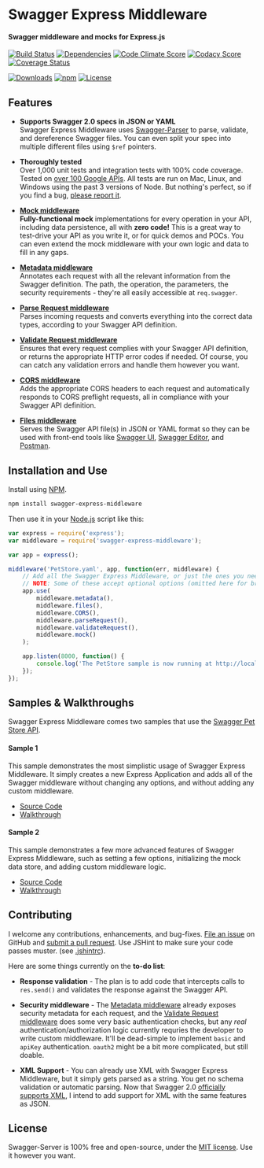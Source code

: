 Swagger Express Middleware
============================
#### Swagger middleware and mocks for Express.js

[![Build Status](https://img.shields.io/travis/BigstickCarpet/swagger-express-middleware.svg)](https://travis-ci.org/BigstickCarpet/swagger-express-middleware)
[![Dependencies](https://img.shields.io/david/bigstickcarpet/swagger-express-middleware.svg)](https://david-dm.org/bigstickcarpet/swagger-express-middleware)
[![Code Climate Score](https://img.shields.io/codeclimate/github/BigstickCarpet/swagger-express-middleware.svg)](https://codeclimate.com/github/BigstickCarpet/swagger-express-middleware)
[![Codacy Score](http://img.shields.io/codacy/011f89f6f0dd46e5b9b5d3662a51213d.svg)](https://www.codacy.com/public/jamesmessinger/swagger-express-middleware)
[![Coverage Status](https://img.shields.io/coveralls/BigstickCarpet/swagger-express-middleware.svg)](https://coveralls.io/r/BigstickCarpet/swagger-express-middleware)

[![Downloads](https://img.shields.io/npm/dm/swagger-express-middleware.svg)](https://www.npmjs.com/package/swagger-express-middleware)
[![npm](http://img.shields.io/npm/v/swagger-express-middleware.svg)](https://www.npmjs.com/package/swagger-express-middleware)
[![License](https://img.shields.io/npm/l/swagger-express-middleware.svg)](LICENSE)

Features
--------------------------
* __Supports Swagger 2.0 specs in JSON or YAML__ <br>
Swagger Express Middleware uses [Swagger-Parser](https://github.com/BigstickCarpet/swagger-parser) to parse, validate, and dereference Swagger files.  You can even split your spec into multiple different files using `$ref` pointers. 

* __Thoroughly tested__<br>
Over 1,000 unit tests and integration tests with 100% code coverage.  Tested on [over 100 Google APIs](https://github.com/APIs-guru/api-models/tree/master/google).  All tests are run on Mac, Linux, and Windows using the past 3 versions of Node. But nothing's perfect, so if you find a bug, [please report it](https://github.com/BigstickCarpet/swagger-express-middleware/issues).

* __[Mock middleware](https://github.com/BigstickCarpet/swagger-express-middleware/blob/master/docs/middleware/mock.md)__<br>
__Fully-functional mock__ implementations for every operation in your API, including data persistence, all with __zero code!__  This is a great way to test-drive your API as you write it, or for quick demos and POCs.  You can even extend the mock middleware with your own logic and data to fill in any gaps.

* __[Metadata middleware](https://github.com/BigstickCarpet/swagger-express-middleware/blob/master/docs/middleware/metadata.md)__<br>
Annotates each request with all the relevant information from the Swagger definition.  The path, the operation, the parameters, the security requirements - they're all easily accessible at `req.swagger`.
	
* __[Parse Request middleware](https://github.com/BigstickCarpet/swagger-express-middleware/blob/master/docs/middleware/parseRequest.md)__<br>
Parses incoming requests and converts everything into the correct data types, according to your Swagger API definition.

* __[Validate Request middleware](https://github.com/BigstickCarpet/swagger-express-middleware/blob/master/docs/middleware/validateRequest.md)__<br>
Ensures that every request complies with your Swagger API definition, or returns the appropriate HTTP error codes if needed.  Of course, you can catch any validation errors and handle them however you want.

* __[CORS middleware](https://github.com/BigstickCarpet/swagger-express-middleware/blob/master/docs/middleware/CORS.md)__<br>
Adds the appropriate CORS headers to each request and automatically responds to CORS preflight requests, all in compliance with your Swagger API definition.

* __[Files middleware](https://github.com/BigstickCarpet/swagger-express-middleware/blob/master/docs/middleware/files.md)__<br>
Serves the Swagger API file(s) in JSON or YAML format so they can be used with front-end tools like [Swagger UI](http://www.swagger.io), [Swagger Editor](http://editor.swagger.io), and [Postman](http://getpostman.com).


Installation and Use
--------------------------
Install using [NPM](https://docs.npmjs.com/getting-started/what-is-npm).

````bash
npm install swagger-express-middleware
````
Then use it in your [Node.js](http://nodejs.org/) script like this: 

````javascript
var express = require('express');
var middleware = require('swagger-express-middleware');

var app = express();

middleware('PetStore.yaml', app, function(err, middleware) {
    // Add all the Swagger Express Middleware, or just the ones you need.
    // NOTE: Some of these accept optional options (omitted here for brevity)
    app.use(
        middleware.metadata(),
        middleware.files(),
        middleware.CORS(),
        middleware.parseRequest(),
        middleware.validateRequest(),
        middleware.mock()
    );

    app.listen(8000, function() {
        console.log('The PetStore sample is now running at http://localhost:8000');
    });
});
````

Samples & Walkthroughs
--------------------------
Swagger Express Middleware comes two samples that use the [Swagger Pet Store API](https://github.com/BigstickCarpet/swagger-express-middleware/blob/master/samples/PetStore.yaml).

#### Sample 1
This sample demonstrates the most simplistic usage of Swagger Express Middleware. It simply creates a new Express Application and adds all of the Swagger middleware without changing any options, and without adding any custom middleware.

* [Source Code](https://github.com/BigstickCarpet/swagger-express-middleware/blob/master/samples/sample1.js)
* [Walkthrough](https://github.com/BigstickCarpet/swagger-express-middleware/blob/master/docs/samples/running.md)


#### Sample 2
This sample demonstrates a few more advanced features of Swagger Express Middleware, such as setting a few options, initializing the mock data store, and adding custom middleware logic.

* [Source Code](https://github.com/BigstickCarpet/swagger-express-middleware/blob/master/samples/sample2.js)
* [Walkthrough](https://github.com/BigstickCarpet/swagger-express-middleware/blob/master/docs/samples/walkthrough2.md)


Contributing
--------------------------
I welcome any contributions, enhancements, and bug-fixes.  [File an issue](https://github.com/BigstickCarpet/swagger-express-middleware/issues) on GitHub and [submit a pull request](https://github.com/BigstickCarpet/swagger-express-middleware/pulls).  Use JSHint to make sure your code passes muster.  (see [.jshintrc](.jshintrc)).

Here are some things currently on the __to-do list__:

* __Response validation__ - The plan is to add code that intercepts calls to `res.send()` and validates the response against the Swagger API.

* __Security middleware__ - The [Metadata middleware](https://github.com/BigstickCarpet/swagger-express-middleware/blob/master/docs/middleware/metadata.md) already exposes security metadata for each request, and the [Validate Request middleware](https://github.com/BigstickCarpet/swagger-express-middleware/blob/master/docs/middleware/validateRequest.md) does some very basic authentication checks, but any _real_ authentication/authorization logic currently requries the developer to write custom middleware.  It'll be dead-simple to implement `basic` and `apiKey` authentication.  `oauth2` might be a bit more complicated, but still doable.

* __XML Support__ - You can already use XML with Swagger Express Middleware, but it simply gets parsed as a string.  You get no schema validation or automatic parsing.  Now that Swagger 2.0 [officially supports XML](https://github.com/swagger-api/swagger-spec/blob/master/versions/2.0.md#xmlObject), I intend to add support for XML with the same features as JSON.


License
--------------------------
Swagger-Server is 100% free and open-source, under the [MIT license](LICENSE). Use it however you want.

